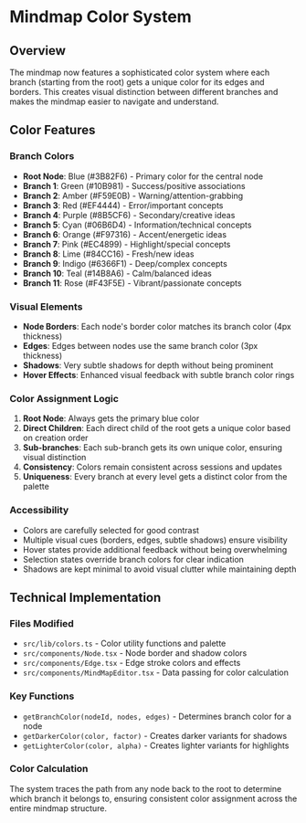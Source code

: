 # Mindmap Color System

## Overview
The mindmap now features a sophisticated color system where each branch (starting from the root) gets a unique color for its edges and borders. This creates visual distinction between different branches and makes the mindmap easier to navigate and understand.

## Color Features

### Branch Colors
- **Root Node**: Blue (#3B82F6) - Primary color for the central node
- **Branch 1**: Green (#10B981) - Success/positive associations
- **Branch 2**: Amber (#F59E0B) - Warning/attention-grabbing
- **Branch 3**: Red (#EF4444) - Error/important concepts
- **Branch 4**: Purple (#8B5CF6) - Secondary/creative ideas
- **Branch 5**: Cyan (#06B6D4) - Information/technical concepts
- **Branch 6**: Orange (#F97316) - Accent/energetic ideas
- **Branch 7**: Pink (#EC4899) - Highlight/special concepts
- **Branch 8**: Lime (#84CC16) - Fresh/new ideas
- **Branch 9**: Indigo (#6366F1) - Deep/complex concepts
- **Branch 10**: Teal (#14B8A6) - Calm/balanced ideas
- **Branch 11**: Rose (#F43F5E) - Vibrant/passionate concepts

### Visual Elements
- **Node Borders**: Each node's border color matches its branch color (4px thickness)
- **Edges**: Edges between nodes use the same branch color (3px thickness)
- **Shadows**: Very subtle shadows for depth without being prominent
- **Hover Effects**: Enhanced visual feedback with subtle branch color rings

### Color Assignment Logic
1. **Root Node**: Always gets the primary blue color
2. **Direct Children**: Each direct child of the root gets a unique color based on creation order
3. **Sub-branches**: Each sub-branch gets its own unique color, ensuring visual distinction
4. **Consistency**: Colors remain consistent across sessions and updates
5. **Uniqueness**: Every branch at every level gets a distinct color from the palette

### Accessibility
- Colors are carefully selected for good contrast
- Multiple visual cues (borders, edges, subtle shadows) ensure visibility
- Hover states provide additional feedback without being overwhelming
- Selection states override branch colors for clear indication
- Shadows are kept minimal to avoid visual clutter while maintaining depth

## Technical Implementation

### Files Modified
- `src/lib/colors.ts` - Color utility functions and palette
- `src/components/Node.tsx` - Node border and shadow colors
- `src/components/Edge.tsx` - Edge stroke colors and effects
- `src/components/MindMapEditor.tsx` - Data passing for color calculation

### Key Functions
- `getBranchColor(nodeId, nodes, edges)` - Determines branch color for a node
- `getDarkerColor(color, factor)` - Creates darker variants for shadows
- `getLighterColor(color, alpha)` - Creates lighter variants for highlights

### Color Calculation
The system traces the path from any node back to the root to determine which branch it belongs to, ensuring consistent color assignment across the entire mindmap structure.
